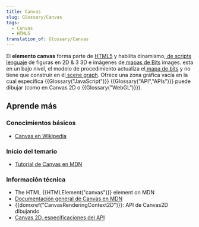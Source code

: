 ```yaml
---
title: Canvas
slug: Glossary/Canvas
tags:
  - Canvas
  - HTML5
translation_of: Glossary/Canvas
---
```

<p><span class="seoSummary">El <strong>elemento canvas</strong> forma parte de <a href="https://en.wikipedia.org/wiki/HTML5" title="HTML5">HTML5</a> y habilita dinamismo,<a href="https://en.wikipedia.org/wiki/Scripting_language" title="Scripting language"> de scripts</a> <a href="https://en.wikipedia.org/wiki/Rendering_(computer_graphics)" title="Rendering (computer graphics)">lenguaje</a> de figuras en 2D &amp; 3 3D e imágenes de<a href="https://en.wikipedia.org/wiki/Bitmap" title="Bitmap"> mapas de Bits</a> images.</span> esta en un bajo nivel, el modelo de procedimiento actualiza el<a href="https://en.wikipedia.org/wiki/Bitmap" title="Bitmap"> mapa de bits</a> y no tiene que construir en él<a href="https://en.wikipedia.org/wiki/Scene_graph" title="un gráfico de escena"> scene graph</a>. Ofrece una zona gráfica vacía en la cual especifica {{Glossary("JavaScript")}} {{Glossary("API","APIs")}} puede dibujar (como en Canvas 2D o {{Glossary("WebGL")}}).</p>

<h2 id="Aprende_más">Aprende más</h2>

<h3 id="Conocimientos_básicos">Conocimientos básicos</h3>

<ul>
 <li><a href="https://es.wikipedia.org/wiki/Canvas_(HTML)">Canvas en Wikipedia</a></li>
</ul>

<h3 id="Inicio_del_temario">Inicio del temario</h3>

<ul>
 <li><a href="https://developer.mozilla.org/en-US/docs/Web/Guide/HTML/Canvas_tutorial">Tutorial de Canvas en MDN</a></li>
</ul>

<h3 id="Información_técnica">Información técnica</h3>

<ul>
 <li>The HTML {{HTMLElement("canvas")}} element on MDN</li>
 <li><a href="https://developer.mozilla.org/en-US/docs/HTML/Canvas">Documentación general de Canvas en MDN</a></li>
 <li>{{domxref("CanvasRenderingContext2D")}}: API de Canvas2D dibujando</li>
 <li><a href="http://www.w3.org/TR/2dcontext/" rel="external">Canvas 2D, especificaciones del API</a></li>
</ul>
